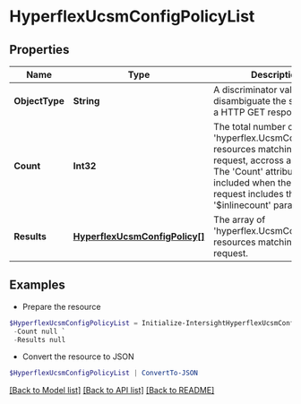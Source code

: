 # HyperflexUcsmConfigPolicyList
## Properties

Name | Type | Description | Notes
------------ | ------------- | ------------- | -------------
**ObjectType** | **String** | A discriminator value to disambiguate the schema of a HTTP GET response body. | 
**Count** | **Int32** | The total number of &#39;hyperflex.UcsmConfigPolicy&#39; resources matching the request, accross all pages. The &#39;Count&#39; attribute is included when the HTTP GET request includes the &#39;$inlinecount&#39; parameter. | [optional] 
**Results** | [**HyperflexUcsmConfigPolicy[]**](HyperflexUcsmConfigPolicy.md) | The array of &#39;hyperflex.UcsmConfigPolicy&#39; resources matching the request. | [optional] 

## Examples

- Prepare the resource
```powershell
$HyperflexUcsmConfigPolicyList = Initialize-IntersightHyperflexUcsmConfigPolicyList  -ObjectType null `
 -Count null `
 -Results null
```

- Convert the resource to JSON
```powershell
$HyperflexUcsmConfigPolicyList | ConvertTo-JSON
```

[[Back to Model list]](../README.md#documentation-for-models) [[Back to API list]](../README.md#documentation-for-api-endpoints) [[Back to README]](../README.md)

